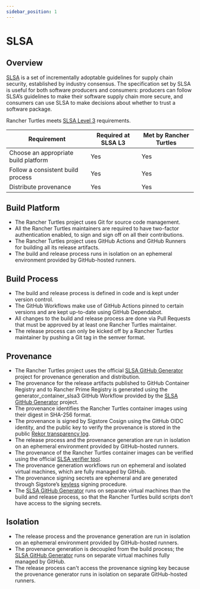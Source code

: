 ```yaml
---
sidebar_position: 1
---
```


# SLSA

## Overview

[SLSA](https://slsa.dev/spec/v1.0/about) is a set of incrementally adoptable guidelines for supply chain security, established by industry consensus. The specification set by SLSA is useful for both software producers and consumers: producers can follow SLSA’s guidelines to make their software supply chain more secure, and consumers can use SLSA to make decisions about whether to trust a software package.

Rancher Turtles meets [SLSA Level 3](https://slsa.dev/spec/v1.0/levels) requirements.

| Requirement                          | Required at SLSA L3 | Met by Rancher Turtles |
|--------------------------------------|---------------------|-----------------------|
| Choose an appropriate build platform | Yes                 | Yes                   |
| Follow a consistent build process    | Yes                 | Yes                   |
| Distribute provenance                | Yes                 | Yes                   |

## Build Platform

- The Rancher Turtles project uses Git for source code management.
- All the Rancher Turtles maintainers are required to have two-factor authentication enabled, to sign and sign off on all their contributions.
- The Rancher Turtles project uses GitHub Actions and GitHub Runners for building all its release artifacts.
- The build and release process runs in isolation on an ephemeral environment provided by GitHub-hosted runners.

## Build Process

- The build and release process is defined in code and is kept under version control.
- The GitHub Workflows make use of GitHub Actions pinned to certain versions and are kept up-to-date using GitHub Dependabot.
- All changes to the build and release process are done via Pull Requests that must be approved by at least one Rancher Turtles maintainer.
- The release process can only be kicked off by a Rancher Turtles maintainer by pushing a Git tag in the semver format.

## Provenance

- The Rancher Turtles project uses the official [SLSA GitHub Generator](https://github.com/slsa-framework/slsa-github-generator) project for provenance generation and distribution.
- The provenance for the release artifacts published to GitHub Container Registry and to Rancher Prime Registry is generated using the generator_container_slsa3 GitHub Workflow provided by the [SLSA GitHub Generator](https://github.com/slsa-framework/slsa-github-generator) project.
- The provenance identifies the Rancher Turtles container images using their digest in SHA-256 format.
- The provenance is signed by Sigstore Cosign using the GitHub OIDC identity, and the public key to verify the provenance is stored in the public [Rekor transparency log](https://docs.sigstore.dev/logging/overview/).
- The release process and the provenance generation are run in isolation on an ephemeral environment provided by GitHub-hosted runners.
- The provenance of the Rancher Turtles container images can be verified using the official [SLSA verifier tool](https://github.com/slsa-framework/slsa-verifier).
- The provenance generation workflows run on ephemeral and isolated virtual machines, which are fully managed by GitHub.
- The provenance signing secrets are ephemeral and are generated through Sigstore’s [keyless](https://github.com/sigstore/cosign/blob/main/KEYLESS.md) signing procedure.
- The [SLSA GitHub Generator](https://github.com/slsa-framework/slsa-github-generator) runs on separate virtual machines than the build and release process, so that the Rancher Turtles build scripts don’t have access to the signing secrets.

## Isolation

- The release process and the provenance generation are run in isolation on an ephemeral environment provided by GitHub-hosted runners.
- The provenance generation is decoupled from the build process; the [SLSA GitHub Generator](https://github.com/slsa-framework/slsa-github-generator) runs on separate virtual machines fully managed by GitHub.
- The release process can't access the provenance signing key because the provenance generator runs in isolation on separate GitHub-hosted runners.
